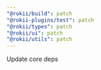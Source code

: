 ```yaml
---
"@rokii/build": patch
"@rokii-plugins/test": patch
"@rokii/types": patch
"@rokii/ui": patch
"@rokii/utils": patch
---
```


Update core deps
